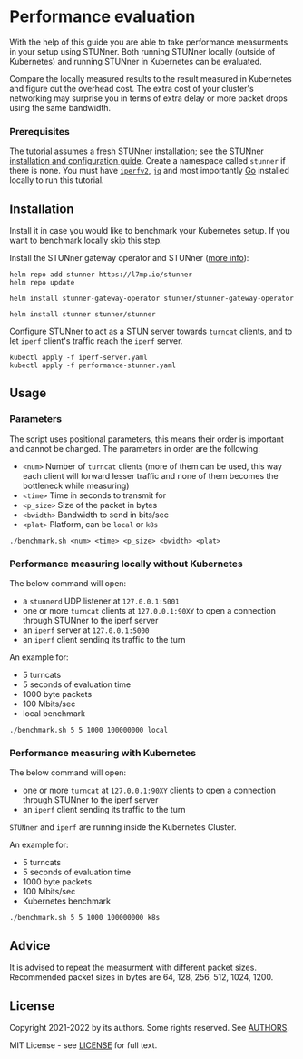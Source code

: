 # Performance evaluation

With the help of this guide you are able to take performance measurments in your setup using STUNner. Both running STUNner locally (outside of Kubernetes) and running STUNner in Kubernetes can be evaluated.

Compare the locally measured results to the result measured in Kubernetes and figure out the overhead cost. The extra cost of your cluster's networking may surprise you in terms of extra delay or more packet drops using the same bandwidth.

### Prerequisites

The tutorial assumes a fresh STUNner installation; see the [STUNner installation and configuration
guide](/doc/INSTALL.md). Create a namespace called `stunner` if there is none. 
You must have [`iperfv2`](https://iperf.fr), [`jq`](https://stedolan.github.io/jq/) and most importantly [Go](https://go.dev/doc/install) installed locally to run this tutorial.

## Installation

Install it in case you would like to benchmark your Kubernetes setup. If you want to benchmark locally skip this step.

Install the STUNner gateway operator and STUNner ([more info](https://github.com/l7mp/stunner-helm)):
```console
helm repo add stunner https://l7mp.io/stunner
helm repo update

helm install stunner-gateway-operator stunner/stunner-gateway-operator

helm install stunner stunner/stunner
```

Configure STUNner to act as a STUN server towards [`turncat`](../turncat/README.md) clients, and to let `iperf` client's traffic reach the `iperf` server.

```
kubectl apply -f iperf-server.yaml
kubectl apply -f performance-stunner.yaml
```

## Usage

### Parameters

The script uses positional parameters, this means their order is important and cannot be changed. The parameters in order are the following: 
* `<num>` Number of `turncat` clients (more of them can be used, this way each client will forward lesser traffic and none of them becomes the bottleneck while measuring)
* `<time>` Time in seconds to transmit for
* `<p_size>` Size of the packet in bytes
* `<bwidth>` Bandwidth to send in bits/sec
* `<plat>` Platform, can be `local` or `k8s`

```
./benchmark.sh <num> <time> <p_size> <bwidth> <plat>
```

### Performance measuring locally without Kubernetes

The below command will open:
* a `stunnerd` UDP listener at `127.0.0.1:5001`
* one or more `turncat` clients at `127.0.0.1:90XY` to open a connection through STUNner to the iperf server
* an `iperf` server at `127.0.0.1:5000`
* an `iperf` client sending its traffic to the turn

An example for:
* 5 turncats
* 5 seconds of evaluation time
* 1000 byte packets
* 100 Mbits/sec
* local benchmark
```
./benchmark.sh 5 5 1000 100000000 local
```
### Performance measuring with Kubernetes

The below command will open:
* one or more `turncat` at `127.0.0.1:90XY` clients to open a connection through STUNner to the iperf server
* an `iperf` client sending its traffic to the turn

`STUNner` and `iperf` are running inside the Kubernetes Cluster.

An example for:
* 5 turncats
* 5 seconds of evaluation time
* 1000 byte packets
* 100 Mbits/sec
* Kubernetes benchmark
```
./benchmark.sh 5 5 1000 100000000 k8s
```
## Advice

It is advised to repeat the measurment with different packet sizes. Recommended packet sizes in bytes are 64, 128, 256, 512, 1024, 1200.

## License

Copyright 2021-2022 by its authors. Some rights reserved. See [AUTHORS](../../AUTHORS).

MIT License - see [LICENSE](../../LICENSE) for full text.
